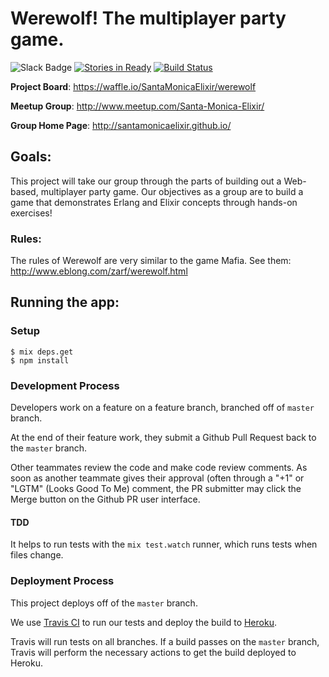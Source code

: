 # Werewolf! The multiplayer party game.

![Slack Badge](http://santa-monica-elixir-slackin.herokuapp.com/badge.svg)
[![Stories in Ready](https://badge.waffle.io/SantaMonicaElixir/werewolf.svg?label=ready&title=Stories%20In%20Ready)](http://waffle.io/SantaMonicaElixir/werewolf)
[![Build Status](https://travis-ci.org/SantaMonicaElixir/werewolf.svg?branch=master)](https://travis-ci.org/SantaMonicaElixir/werewolf)

__Project Board__: https://waffle.io/SantaMonicaElixir/werewolf

__Meetup Group__: http://www.meetup.com/Santa-Monica-Elixir/

__Group Home Page__: http://santamonicaelixir.github.io/

## Goals:

This project will take our group through the parts of building out a Web-based, multiplayer party game. Our objectives as a group are to build a game that demonstrates Erlang and Elixir concepts through hands-on exercises!

### Rules:

The rules of Werewolf are very similar to the game Mafia. See them: http://www.eblong.com/zarf/werewolf.html

## Running the app:

### Setup

    $ mix deps.get
    $ npm install

### Development Process

Developers work on a feature on a feature branch, branched off of
`master` branch.

At the end of their feature work, they submit a Github Pull Request back
to the `master` branch.

Other teammates review the code and make code review comments. As soon
as another teammate gives their approval (often through a "+1" or "LGTM"
(Looks Good To Me) comment, the PR submitter may click the Merge button
on the Github PR user interface.

#### TDD

It helps to run tests with the `mix test.watch` runner, which runs
tests when files change.

### Deployment Process

This project deploys off of the `master` branch.

We use [Travis CI](https://travis-ci.org/SantaMonicaElixir/werewolf) to
run our tests and deploy the build to [Heroku](http://www.heroku.com).

Travis will run tests on all branches. If a build passes on the `master`
branch, Travis will perform the necessary actions to get the build
deployed to Heroku.

